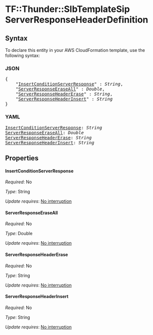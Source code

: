 # TF::Thunder::SlbTemplateSip ServerResponseHeaderDefinition

## Syntax

To declare this entity in your AWS CloudFormation template, use the following syntax:

### JSON

<pre>
{
    "<a href="#insertconditionserverresponse" title="InsertConditionServerResponse">InsertConditionServerResponse</a>" : <i>String</i>,
    "<a href="#serverresponseeraseall" title="ServerResponseEraseAll">ServerResponseEraseAll</a>" : <i>Double</i>,
    "<a href="#serverresponseheadererase" title="ServerResponseHeaderErase">ServerResponseHeaderErase</a>" : <i>String</i>,
    "<a href="#serverresponseheaderinsert" title="ServerResponseHeaderInsert">ServerResponseHeaderInsert</a>" : <i>String</i>
}
</pre>

### YAML

<pre>
<a href="#insertconditionserverresponse" title="InsertConditionServerResponse">InsertConditionServerResponse</a>: <i>String</i>
<a href="#serverresponseeraseall" title="ServerResponseEraseAll">ServerResponseEraseAll</a>: <i>Double</i>
<a href="#serverresponseheadererase" title="ServerResponseHeaderErase">ServerResponseHeaderErase</a>: <i>String</i>
<a href="#serverresponseheaderinsert" title="ServerResponseHeaderInsert">ServerResponseHeaderInsert</a>: <i>String</i>
</pre>

## Properties

#### InsertConditionServerResponse

_Required_: No

_Type_: String

_Update requires_: [No interruption](https://docs.aws.amazon.com/AWSCloudFormation/latest/UserGuide/using-cfn-updating-stacks-update-behaviors.html#update-no-interrupt)

#### ServerResponseEraseAll

_Required_: No

_Type_: Double

_Update requires_: [No interruption](https://docs.aws.amazon.com/AWSCloudFormation/latest/UserGuide/using-cfn-updating-stacks-update-behaviors.html#update-no-interrupt)

#### ServerResponseHeaderErase

_Required_: No

_Type_: String

_Update requires_: [No interruption](https://docs.aws.amazon.com/AWSCloudFormation/latest/UserGuide/using-cfn-updating-stacks-update-behaviors.html#update-no-interrupt)

#### ServerResponseHeaderInsert

_Required_: No

_Type_: String

_Update requires_: [No interruption](https://docs.aws.amazon.com/AWSCloudFormation/latest/UserGuide/using-cfn-updating-stacks-update-behaviors.html#update-no-interrupt)

